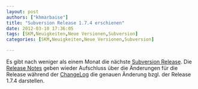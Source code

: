 ```yaml
---
layout: post
authors: ["khmarbaise"]
title: "Subversion Release 1.7.4 erschienen"
date: 2012-03-10 17:36:05
tags: [SKM,Neuigkeiten,Neue Versionen,Subversion]
categories: [SKM,Neuigkeiten,Neue Versionen,Subversion]

---
```

Es gibt nach weniger als einem Monat die nächste <a href="http://svn.haxx.se/users/archive-2012-03/0147.shtml"  title="Release Announcement">Subversion Release</a>.  Die <a href="http://subversion.apache.org/docs/release-notes/1.7.html"  title="Release Notes">Release Notes</a> geben wieder Aufschluss über die Änderungen für die Release während der <a href="http://svn.apache.org/repos/asf/subversion/tags/1.7.3/CHANGES"  title="Change Log">ChangeLog</a> die genauen Änderung bzgl. der Release 1.7.4 darstellen.
